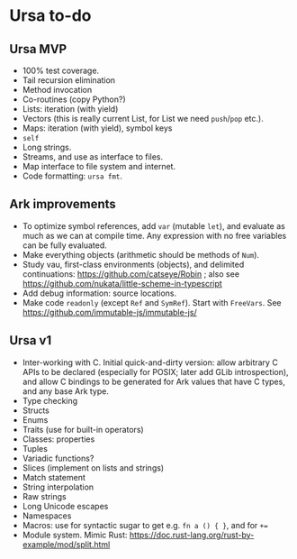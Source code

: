 # Ursa to-do

## Ursa MVP

* 100% test coverage.
* Tail recursion elimination
* Method invocation
* Co-routines (copy Python?)
* Lists: iteration (with yield)
* Vectors (this is really current List, for List we need `push`/`pop` etc.).
* Maps: iteration (with yield), symbol keys
* `self`
* Long strings.
* Streams, and use as interface to files.
* Map interface to file system and internet.
* Code formatting: `ursa fmt`.

## Ark improvements

* To optimize symbol references, add `var` (mutable `let`), and
  evaluate as much as we can at compile time. Any expression with no free
  variables can be fully evaluated.
* Make everything objects (arithmetic should be methods of `Num`).
* Study vau, first-class environments (objects), and delimited
  continuations: https://github.com/catseye/Robin ; also see
  https://github.com/nukata/little-scheme-in-typescript
* Add debug information: source locations.
* Make code `readonly` (except `Ref` and `SymRef`). Start with `FreeVars`.
  See https://github.com/immutable-js/immutable-js/

## Ursa v1

* Inter-working with C. Initial quick-and-dirty version: allow arbitrary C
  APIs to be declared (especially for POSIX; later add GLib introspection),
  and allow C bindings to be generated for Ark values that have C types, and
  any base Ark type.
* Type checking
* Structs
* Enums
* Traits (use for built-in operators)
* Classes: properties
* Tuples
* Variadic functions?
* Slices (implement on lists and strings)
* Match statement
* String interpolation
* Raw strings
* Long Unicode escapes
* Namespaces
* Macros: use for syntactic sugar to get e.g. `fn a () { }`, and for `+=`
* Module system. Mimic Rust: https://doc.rust-lang.org/rust-by-example/mod/split.html
